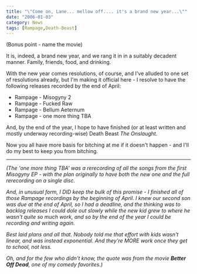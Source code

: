 ```yaml
---
title: "\"Come on, Lane... mellow off.... it's a brand new year...\""
date: "2006-01-03"
category: News
tags: [Rampage,Death-Beast]
---
```


(Bonus point - name the movie)

It is, indeed, a brand new year, and we rang it in in a suitably decadent manner. Family, friends, food, and drinking.

With the new year comes resolutions, of course, and I've alluded to one set of resolutions already, but I'm making it official here - I resolve to have the following releases recorded by the end of April:

* Rampage - Misogyny 2 
* Rampage - Fucked Raw 
* Rampage - Bellum Aeternum 
* Rampage - one more thing TBA

And, by the end of the year, I hope to have finished (or at least written and mostly underway recording-wise) Death Beast *The Onslaught*.

Now you all have more basis for bitching at me if it doesn't happen - and I'll do my best to keep you from bitching.

***

*(The 'one more thing TBA' was a rerecording of all the songs from the first Misogyny EP - with the plan originally to have both the new one and the full rerecording on a single disc.*

*And, in unusual form, I DID keep the bulk of this promise - I finished all of those Rampage recordings by the beginning of April. I knew our second son was due at the end of April, so I had a deadline, and the thinking was to backlog releases I could dole out slowly while the new kid grew to where he wasn't quite so much work, and so by the end of the year I could be recording and writing again.*

*Best laid plans and all that. Nobody told me that effort with kids wasn't linear, and was instead exponential. And they're MORE work once they get to school, not less.*

*Oh, and for the few who didn't know, the quote was from the movie **Better Off Dead**, one of my comedy favorites.)*
